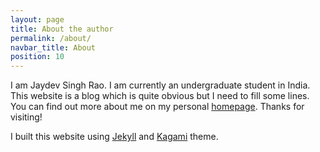 ```yaml
---
layout: page
title: About the author
permalink: /about/
navbar_title: About
position: 10
---
```


I am Jaydev Singh Rao. I am currently an undergraduate student in India. This website is a blog which is quite obvious but I need to fill some lines. You can find out more about me on my personal [homepage][personal-page]. Thanks for visiting!

I built this website using [Jekyll](https://jekyllrb.com/) and [Kagami](https://github.com/kamikat/jekyll-theme-kagami) theme.

[personal-page]: https://jaydevsr.github.io